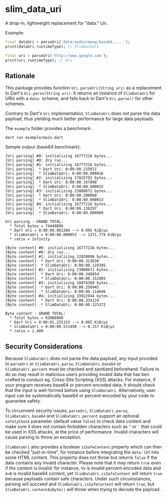 # slim_data_uri

A drop-in, lightweight replacement for "data:" Uri.

Example:

```dart
final dataUri = parseUri('data:audio/mpeg;base64,....');
print(dataUri.runtimeType); // SlimDataUri

final uri = parseUri('http://www.google.com');
print(uri.runtimeType); // Uri
```

## Rationale

This package provides function `Uri parseUri(String uri)` as a replacement to Dart's `Uri.parse(String uri)`. It returns an instance of `SlimDataUri` for URIs with a `data:` scheme, and falls back to Dart's `Uri.parse()` for other schemes.

Contrary to Dart's `Uri` implementation, `SlimDataUri` does not parse the data payload, thus yielding much better performance for large data payloads.

The `example` folder provides a benchmark:

```
dart run example/main.dart
```

Sample output (base64 benchmark):

```
[Uri parsing] #0: initializing 16777216 bytes...
[Uri parsing] #0: dry run...
[Uri parsing] #1: initializing 16777216 bytes...
[Uri parsing]  * Dart Uri: 0:00:00.215011
[Uri parsing]  * SlimDataUri: 0:00:00.000016
[Uri parsing] #2: initializing 17825792 bytes...
[Uri parsing]  * Dart Uri: 0:00:00.167898
[Uri parsing]  * SlimDataUri: 0:00:00.000015
[Uri parsing] #3: initializing 23068672 bytes...
[Uri parsing]  * Dart Uri: 0:00:00.280060
[Uri parsing]  * SlimDataUri: 0:00:00.000013
[Uri parsing] #4: initializing 16777216 bytes...
[Uri parsing]  * Dart Uri: 0:00:00.138297
[Uri parsing]  * SlimDataUri: 0:00:00.000009

Uri parsing - GRAND TOTAL:
  * Total bytes = 74448896
  * Dart Uri = 0:00:00.801266 --> 0.091 KiB/µs
  * SlimDataUri = 0:00:00.000053 --> 1371.774 KiB/µs
  * ratio = Infinity

[Byte content] #0: initializing 16777216 bytes...
[Byte content] #0: dry run...
[Byte content] #1: initializing 22020096 bytes...
[Byte content]  * Dart Uri: 0:00:00.313630
[Byte content]  * SlimDataUri: 0:00:00.129395
[Byte content] #2: initializing 23068672 bytes...
[Byte content]  * Dart Uri: 0:00:00.348454
[Byte content]  * SlimDataUri: 0:00:00.152085
[Byte content] #3: initializing 18874368 bytes...
[Byte content]  * Dart Uri: 0:00:00.258945
[Byte content]  * SlimDataUri: 0:00:00.114646
[Byte content] #4: initializing 19922944 bytes...
[Byte content]  * Dart Uri: 0:00:00.334124
[Byte content]  * SlimDataUri: 0:00:00.125372

Byte content - GRAND TOTAL:
  * Total bytes = 83886080
  * Dart Uri = 0:00:01.255153 --> 0.065 KiB/µs
  * SlimDataUri = 0:00:00.521498 --> 0.157 KiB/µs
  * ratio = 2.409
```

## Security Considerations

Because `SlimDataUri` does not parse the data payload, any input provided to `parseUri` or `SlimDataUri.parse`, `SlimDataUri.base64` or `SlimDataUri.percent` must be checked and sanitized beforehand. Failure to do so may result in malicious users providing invalid data that has ben crafted to conduct eg. Cross-Site Scripting (XSS) attacks. For instance, if your program receives base64 or percent-encoded data, it should check that the input is well-formed before using `SlimDataUri`. Alternatively, user input can be systematically base64 or percent-encoded by your code to guarantee safety.

To circumvent security issues, `parseUri`, `SlimDataUri.parse`, `SlimDataUri.base64` and `SlimDataUri.percent` support an optional `safetyCheck` parameter (default value `false`) to check data content and make sure it does not contain forbidden characters such as `"` or `'` that could be used in XSS attacks, at the price of performance. Invalid characters will cause parsing to throw an exception. 

`SlimDataUri` also provides a boolean `isSafeContent` property which can then be checked "just-in-time", for instance before integrating the `data:` Uri into some HTML content. This property does not throw but returns `false` if the data contains any invalid character. Please note that it may return `true` even if the content is invalid: for instance, `%%` is invalid percent-encoded data and `A=B` is invalid base64 content, yet `SlimDataUri.isSafeContent` will return `true` because payloads contain safe characters. Under such circumstances, parsing will succeed and `SlimDataUri.isSafeContent` will return `true`, but `SlimDataUri.contentAsByte()` will throw when trying to decode the payload.

